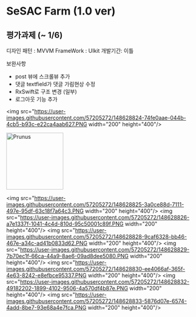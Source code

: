 # SeSAC Farm (1.0 ver)

## 평가과제 (~ 1/6)

디자인 패턴 : MVVM
FrameWork : UIkit
개발기간: 이틀

보완사항

- post 뷰에 스크롤뷰 추가
- 댓글 textfield가 댓글 가림현상 수정
- RxSwift로 구조 변경 (일부)
- 로그아웃 기능 추가

<img src="https://user-images.githubusercontent.com/57205272/148628824-74fe0aae-044b-4cb5-b93c-e22ca4aab627.PNG  width="200" height="400"/>
                                                                                                                                         
<img width="150" src="https://user-images.githubusercontent.com/57205272/148628824-74fe0aae-044b-4cb5-b93c-e22ca4aab627.PNG" alt="Prunus" title="A Wild Cherry (Prunus avium) in flower">
                                                                                                                                         
<img src="https://user-images.githubusercontent.com/57205272/148628825-3a0ce88d-7111-497e-95df-63c18f7a64c3.PNG  width="200" height="400"/>
<img src="https://user-images.githubusercontent.com/57205272/148628826-a7e1337f-1041-4c4d-810d-95c50001c89f.PNG  width="200" height="400"/>
<img src="https://user-images.githubusercontent.com/57205272/148628828-9caf6328-bb46-467e-a34c-ad41b0833d62.PNG  width="200" height="400"/>
<img src="https://user-images.githubusercontent.com/57205272/148628829-7b70ec1f-66ca-44a9-8ae6-09ad8dee5080.PNG  width="200" height="400"/>                          <img src="https://user-images.githubusercontent.com/57205272/148628830-ee4066af-365f-4e63-8242-e8efbce95337.PNG  width="200" height="400"/>
<img src="https://user-images.githubusercontent.com/57205272/148628832-49182202-1899-4102-9506-4a570df4b87e.PNG  width="200" height="400"/>
<img src="https://user-images.githubusercontent.com/57205272/148628833-5876d07e-6574-4add-8be7-93e68a4e7fca.PNG  width="200" height="400"/>
